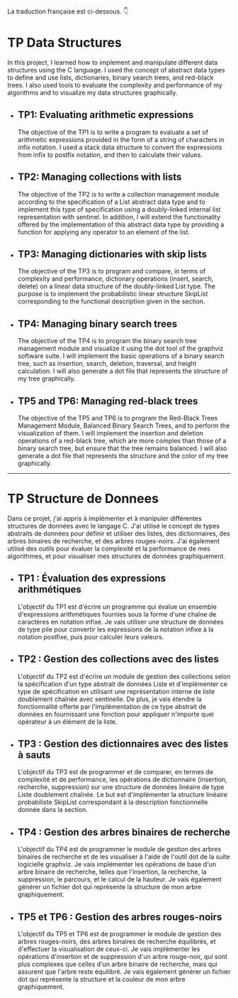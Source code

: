 La traduction française est ci-dessous. 👇
<body>
<h1>TP Data Structures</h1>
<p>In this project, I learned how to implement and manipulate different data structures using the C language. I used the concept of abstract data types to define and use lists, dictionaries, binary search trees, and red-black trees. I also used tools to evaluate the complexity and performance of my algorithms and to visualize my data structures graphically.</p>
<ul>
    <li>
        <h2>TP1: Evaluating arithmetic expressions</h2>
        <p>The objective of the TP1 is to write a program to evaluate a set of arithmetic expressions provided in the form of a string of characters in infix notation. I used a stack data structure to convert the expressions from infix to postfix notation, and then to calculate their values.</p>
    </li>
    <li>
        <h2>TP2: Managing collections with lists</h2>
        <p>The objective of the TP2 is to write a collection management module according to the specification of a List abstract data type and to implement this type of specification using a doubly-linked internal list representation with sentinel. In addition, I will extend the functionality offered by the implementation of this abstract data type by providing a function for applying any operator to an element of the list.</p>
    </li>
    <li>
        <h2>TP3: Managing dictionaries with skip lists</h2>
        <p>The objective of the TP3 is to program and compare, in terms of complexity and performance, dictionary operations (insert, search, delete) on a linear data structure of the doubly-linked List type. The purpose is to implement the probabilistic linear structure SkipList corresponding to the functional description given in the section.</p>
    </li>
    <li>
        <h2>TP4: Managing binary search trees</h2>
        <p>The objective of the TP4 is to program the binary search tree management module and visualize it using the dot tool of the graphviz software suite. I will implement the basic operations of a binary search tree, such as insertion, search, deletion, traversal, and height calculation. I will also generate a dot file that represents the structure of my tree graphically.</p>
    </li>
    <li>
        <h2>TP5 and TP6: Managing red-black trees</h2>
        <p>The objective of the TP5 and TP6 is to program the Red-Black Trees Management Module, Balanced Binary Search Trees, and to perform the visualization of them. I will implement the insertion and deletion operations of a red-black tree, which are more complex than those of a binary search tree, but ensure that the tree remains balanced. I will also generate a dot file that represents the structure and the color of my tree graphically.</p>
    </li>
</ul>
<hr>
<h1>TP Structure de Donnees</h1>
<p>Dans ce projet, j'ai appris à implémenter et à manipuler différentes structures de données avec le langage C. J'ai utilisé le concept de types abstraits de données pour définir et utiliser des listes, des dictionnaires, des arbres binaires de recherche, et des arbres rouges-noirs. J'ai également utilisé des outils pour évaluer la complexité et la performance de mes algorithmes, et pour visualiser mes structures de données graphiquement.</p>
<ul>
    <li>
        <h2>TP1 : Évaluation des expressions arithmétiques</h2>
        <p>L'objectif du TP1 est d'écrire un programme qui évalue un ensemble d'expressions arithmétiques fournies sous la forme d'une chaîne de caractères en notation infixe. Je vais utiliser une structure de données de type pile pour convertir les expressions de la notation infixe à la notation postfixe, puis pour calculer leurs valeurs.</p>
    </li>
    <li>
        <h2>TP2 : Gestion des collections avec des listes</h2>
        <p>L'objectif du TP2 est d'écrire un module de gestion des collections selon la spécification d'un type abstrait de données Liste et d'implémenter ce type de spécification en utilisant une représentation interne de liste doublement chaînée avec sentinelle. De plus, je vais étendre la fonctionnalité offerte par l'implémentation de ce type abstrait de données en fournissant une fonction pour appliquer n'importe quel opérateur à un élément de la liste.</p>
    </li>
    <li>
        <h2>TP3 : Gestion des dictionnaires avec des listes à sauts</h2>
        <p>L'objectif du TP3 est de programmer et de comparer, en termes de complexité et de performance, les opérations de dictionnaire (insertion, recherche, suppression) sur une structure de données linéaire de type Liste doublement chaînée. Le but est d'implémenter la structure linéaire probabiliste SkipList correspondant à la description fonctionnelle donnée dans la section.</p>
    </li>
    <li>
        <h2>TP4 : Gestion des arbres binaires de recherche</h2>
        <p>L'objectif du TP4 est de programmer le module de gestion des arbres binaires de recherche et de les visualiser à l'aide de l'outil dot de la suite logicielle graphviz. Je vais implémenter les opérations de base d'un arbre binaire de recherche, telles que l'insertion, la recherche, la suppression, le parcours, et le calcul de la hauteur. Je vais également générer un fichier dot qui représente la structure de mon arbre graphiquement.</p>
    </li>
    <li>
        <h2>TP5 et TP6 : Gestion des arbres rouges-noirs</h2>
        <p>L'objectif du TP5 et TP6 est de programmer le module de gestion des arbres rouges-noirs, des arbres binaires de recherche équilibrés, et d'effectuer la visualisation de ceux-ci. Je vais implémenter les opérations d'insertion et de suppression d'un arbre rouge-noir, qui sont plus complexes que celles d'un arbre binaire de recherche, mais qui assurent que l'arbre reste équilibré. Je vais également générer un fichier dot qui représente la structure et la couleur de mon arbre graphiquement.</p>
    </li>
</ul>
</body>
